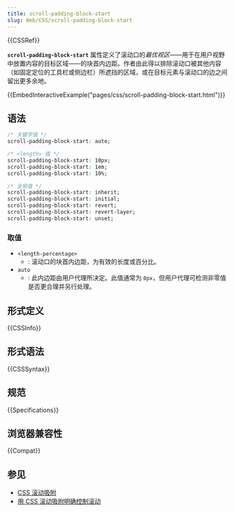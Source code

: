 ```yaml
---
title: scroll-padding-block-start
slug: Web/CSS/scroll-padding-block-start
---
```


{{CSSRef}}

**`scroll-padding-block-start`** 属性定义了滚动口的*最优视区*——用于在用户视野中放置内容的目标区域——的块首内边距。作者由此得以排除滚动口被其他内容（如固定定位的工具栏或侧边栏）所遮挡的区域，或在目标元素与滚动口的边之间留出更多余地。

{{EmbedInteractiveExample("pages/css/scroll-padding-block-start.html")}}

## 语法

```css
/* 关键字值 */
scroll-padding-block-start: auto;

/* <length> 值 */
scroll-padding-block-start: 10px;
scroll-padding-block-start: 1em;
scroll-padding-block-start: 10%;

/* 全局值 */
scroll-padding-block-start: inherit;
scroll-padding-block-start: initial;
scroll-padding-block-start: revert;
scroll-padding-block-start: revert-layer;
scroll-padding-block-start: unset;
```

### 取值

- `<length-percentage>`
  - : 滚动口的块首内边距，为有效的长度或百分比。
- `auto`
  - : 此内边距由用户代理所决定。此值通常为 `0px`，但用户代理可检测非零值是否更合理并另行处理。

## 形式定义

{{CSSInfo}}

## 形式语法

{{CSSSyntax}}

## 规范

{{Specifications}}

## 浏览器兼容性

{{Compat}}

## 参见

- [CSS 滚动吸附](/zh-CN/docs/Web/CSS/CSS_scroll_snap)
- [用 CSS 滚动吸附明确控制滚动](https://web.dev/articles/css-scroll-snap)
